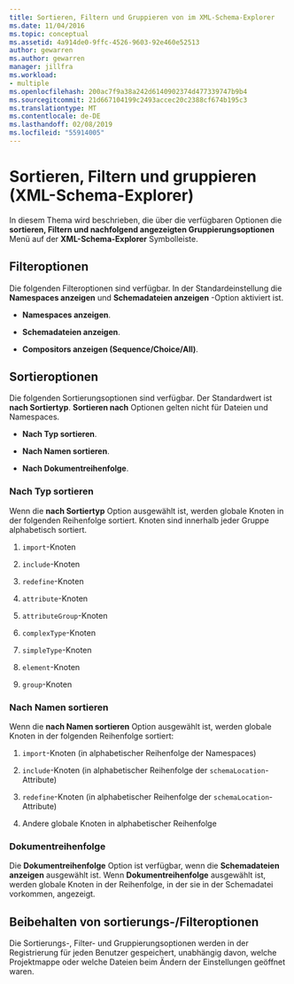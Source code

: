 ```yaml
---
title: Sortieren, Filtern und Gruppieren von im XML-Schema-Explorer
ms.date: 11/04/2016
ms.topic: conceptual
ms.assetid: 4a914de0-9ffc-4526-9603-92e460e52513
author: gewarren
ms.author: gewarren
manager: jillfra
ms.workload:
- multiple
ms.openlocfilehash: 200ac7f9a38a242d6140902374d477339747b9b4
ms.sourcegitcommit: 21d667104199c2493accec20c2388cf674b195c3
ms.translationtype: MT
ms.contentlocale: de-DE
ms.lasthandoff: 02/08/2019
ms.locfileid: "55914005"
---
```

# <a name="sorting-filtering-and-grouping-xml-schema-explorer"></a>Sortieren, Filtern und gruppieren (XML-Schema-Explorer)

In diesem Thema wird beschrieben, die über die verfügbaren Optionen die **sortieren, Filtern und nachfolgend angezeigten Gruppierungsoptionen** Menü auf der **XML-Schema-Explorer** Symbolleiste.

## <a name="filter-options"></a>Filteroptionen

 Die folgenden Filteroptionen sind verfügbar. In der Standardeinstellung die **Namespaces anzeigen** und **Schemadateien anzeigen** -Option aktiviert ist.

-   **Namespaces anzeigen**.

-   **Schemadateien anzeigen**.

-   **Compositors anzeigen (Sequence/Choice/All)**.

## <a name="sorting-options"></a>Sortieroptionen

 Die folgenden Sortierungsoptionen sind verfügbar. Der Standardwert ist **nach Sortiertyp**. **Sortieren nach** Optionen gelten nicht für Dateien und Namespaces.

-   **Nach Typ sortieren**.

-   **Nach Namen sortieren**.

-   **Nach Dokumentreihenfolge**.

### <a name="sort-by-type"></a>Nach Typ sortieren

 Wenn die **nach Sortiertyp** Option ausgewählt ist, werden globale Knoten in der folgenden Reihenfolge sortiert. Knoten sind innerhalb jeder Gruppe alphabetisch sortiert.

1.  `import`-Knoten

2.  `include`-Knoten

3.  `redefine`-Knoten

4.  `attribute`-Knoten

5.  `attributeGroup`-Knoten

6.  `complexType`-Knoten

7.  `simpleType`-Knoten

8.  `element`-Knoten

9. `group`-Knoten

### <a name="sort-by-name"></a>Nach Namen sortieren

 Wenn die **nach Namen sortieren** Option ausgewählt ist, werden globale Knoten in der folgenden Reihenfolge sortiert:

1.  `import`-Knoten (in alphabetischer Reihenfolge der Namespaces)

2.  `include`-Knoten (in alphabetischer Reihenfolge der `schemaLocation`-Attribute)

3.  `redefine`-Knoten (in alphabetischer Reihenfolge der `schemaLocation`-Attribute)

4.  Andere globale Knoten in alphabetischer Reihenfolge

### <a name="document-order"></a>Dokumentreihenfolge

 Die **Dokumentreihenfolge** Option ist verfügbar, wenn die **Schemadateien anzeigen** ausgewählt ist. Wenn **Dokumentreihenfolge** ausgewählt ist, werden globale Knoten in der Reihenfolge, in der sie in der Schemadatei vorkommen, angezeigt.

## <a name="persisting-sortfilter-options"></a>Beibehalten von sortierungs-/Filteroptionen

 Die Sortierungs-, Filter- und Gruppierungsoptionen werden in der Registrierung für jeden Benutzer gespeichert, unabhängig davon, welche Projektmappe oder welche Dateien beim Ändern der Einstellungen geöffnet waren.